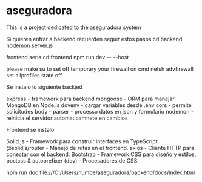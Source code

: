# aseguradora
This is a project dedicated to the aseguradora system


Si quieren entrar a backend recuerden seguir estos pasos
cd backend
nodemon server.js


frontend seria
cd frontend
npm run dev -- --host

please make su to set off temporary your firewall on cmd
netsh advfirewall set allprofiles state off



Se instalo lo siguiente 
backjed

express - framework para backend
mongoose - ORM para manejar MongoDB en Node.js
dovenv - cargar variables desde .env
cors - permite solicitudes 
body - parser - processo datos en json y formulario
nodemon - reinicia el servidor automaticamnete en cambios

Frontend se instalo

Solid.js - Framework para construir interfaces en TypeScript.
@solidjs/router - Manejo de rutas en el frontend.
axios - Cliente HTTP para conectar con el backend.
Bootstrap - Framework CSS para diseño y estilos.
postcss & autoprefixer (dev) - Procesadores de CSS.


npm run doc
file:///C:/Users/humbe/aseguradora/backend/docs/index.html
